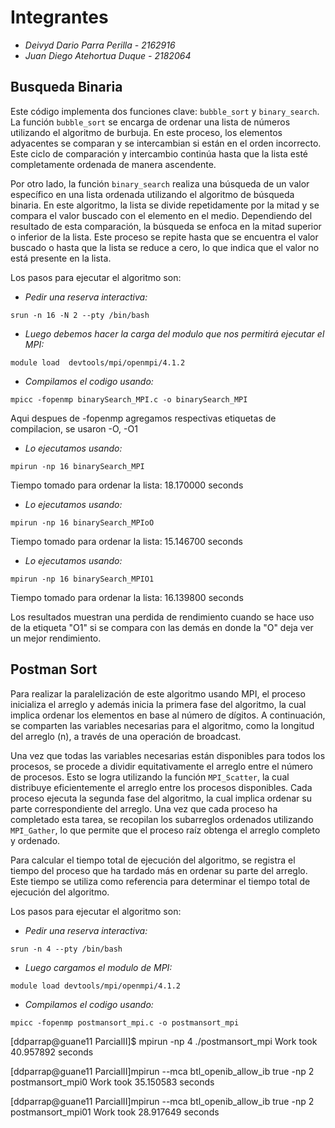 # Integrantes
* *Deivyd Dario Parra Perilla - 2162916*
* *Juan Diego Atehortua Duque - 2182064*

## Busqueda Binaria

Este código implementa dos funciones clave: `bubble_sort` y `binary_search`. La función `bubble_sort` se encarga de ordenar una lista de números utilizando el algoritmo de burbuja. En este proceso, los elementos adyacentes se comparan y se intercambian si están en el orden incorrecto. Este ciclo de comparación y intercambio continúa hasta que la lista esté completamente ordenada de manera ascendente.

Por otro lado, la función `binary_search` realiza una búsqueda de un valor específico en una lista ordenada utilizando el algoritmo de búsqueda binaria. En este algoritmo, la lista se divide repetidamente por la mitad y se compara el valor buscado con el elemento en el medio. Dependiendo del resultado de esta comparación, la búsqueda se enfoca en la mitad superior o inferior de la lista. Este proceso se repite hasta que se encuentra el valor buscado o hasta que la lista se reduce a cero, lo que indica que el valor no está presente en la lista.

Los pasos para ejecutar el algoritmo son:

* *Pedir una reserva interactiva:*

```
srun -n 16 -N 2 --pty /bin/bash
```

* *Luego debemos hacer la carga del modulo que nos permitirá ejecutar el MPI:*
```
module load  devtools/mpi/openmpi/4.1.2
```

* *Compilamos el codigo usando:* 
```
mpicc -fopenmp binarySearch_MPI.c -o binarySearch_MPI
```
Aqui despues de -fopenmp agregamos respectivas etiquetas de compilacion, se usaron -O, -O1

* *Lo ejecutamos usando:*
```
mpirun -np 16 binarySearch_MPI
```
Tiempo tomado para ordenar la lista: 18.170000 seconds

* *Lo ejecutamos usando:*
```
mpirun -np 16 binarySearch_MPIoO
```
Tiempo tomado para ordenar la lista: 15.146700 seconds

* *Lo ejecutamos usando:* 
```
mpirun -np 16 binarySearch_MPIO1
```
Tiempo tomado para ordenar la lista: 16.139800 seconds

Los resultados muestran una perdida de rendimiento cuando se hace uso de la etiqueta "O1" si se compara con las demás en donde la "O" deja ver un mejor rendimiento.

## Postman Sort
Para realizar la paralelización de este algoritmo usando MPI, el proceso inicializa el arreglo y además inicia la primera fase del algoritmo, la cual implica ordenar los elementos en base al número de dígitos. 
A continuación, se comparten las variables necesarias para el algoritmo, como la longitud del arreglo (n), a través de una operación de broadcast.

Una vez que todas las variables necesarias están disponibles para todos los procesos, se procede a dividir equitativamente el arreglo entre el número de procesos. Esto se logra utilizando la función `MPI_Scatter`, la cual distribuye eficientemente el arreglo entre los procesos disponibles. Cada proceso ejecuta la segunda fase del algoritmo, la cual implica ordenar su parte correspondiente del arreglo. Una vez que cada proceso ha completado esta tarea, se recopilan los subarreglos ordenados utilizando `MPI_Gather`, lo que permite que el proceso raíz obtenga el arreglo completo y ordenado.

Para calcular el tiempo total de ejecución del algoritmo, se registra el tiempo del proceso que ha tardado más en ordenar su parte del arreglo. Este tiempo se utiliza como referencia para determinar el tiempo total de ejecución del algoritmo.

Los pasos para ejecutar el algoritmo son:

* *Pedir una reserva interactiva:*
```
srun -n 4 --pty /bin/bash
```

* *Luego cargamos el modulo de MPI:*
```
module load devtools/mpi/openmpi/4.1.2 
```

* *Compilamos el codigo usando:*
```
mpicc -fopenmp postmansort_mpi.c -o postmansort_mpi
```

[ddparrap@guane11 ParcialII]$ mpirun -np 4 ./postmansort_mpi
Work took 40.957892 seconds

[ddparrap@guane11 ParcialII]mpirun --mca btl_openib_allow_ib true -np 2 postmansort_mpi0
Work took 35.150583 seconds

[ddparrap@guane11 ParcialII]mpirun --mca btl_openib_allow_ib true -np 2 postmansort_mpi01
Work took 28.917649 seconds
